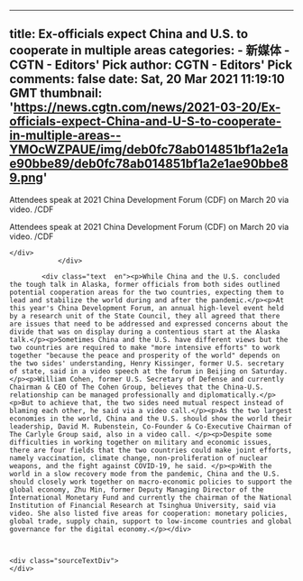 
---
title: Ex-officials expect China and U.S. to cooperate in multiple areas
categories: 
    - 新媒体
    - CGTN - Editors' Pick
author: CGTN - Editors' Pick
comments: false
date: Sat, 20 Mar 2021 11:19:10 GMT
thumbnail: 'https://news.cgtn.com/news/2021-03-20/Ex-officials-expect-China-and-U-S-to-cooperate-in-multiple-areas--YMOcWZPAUE/img/deb0fc78ab014851bf1a2e1ae90bbe89/deb0fc78ab014851bf1a2e1ae90bbe89.png'
---

<div>   
<div class="cmsImage">
                    <img src="https://news.cgtn.com/news/2021-03-20/Ex-officials-expect-China-and-U-S-to-cooperate-in-multiple-areas--YMOcWZPAUE/img/deb0fc78ab014851bf1a2e1ae90bbe89/deb0fc78ab014851bf1a2e1ae90bbe89.png" alt layout="responsive" referrerpolicy="no-referrer">
    <div class="imageCaption">
        <div class="title visibility-hide">Attendees speak at 2021 China Development Forum (CDF) on March 20 via video. /CDF</div>
        <div class="wrapper-visible">
            <p class="title">Attendees speak at 2021 China Development Forum (CDF) on March 20 via video. /CDF</p>
        </div>

    </div>
                </div>

            <div class="text  en"><p>While China and the U.S. concluded the tough talk in Alaska, former officials from both sides outlined potential cooperation areas for the two countries, expecting them to lead and stabilize the world during and after the pandemic.</p><p>At this year's China Development Forum, an annual high-level event held by a research unit of the State Council, they all agreed that there are issues that need to be addressed and expressed concerns about the divide that was on display during a contentious start at the Alaska talk.</p><p>Sometimes China and the U.S. have different views but the two countries are required to make "more intensive efforts" to work together "because the peace and prosperity of the world" depends on the two sides' understanding, Henry Kissinger, former U.S. secretary of state, said in a video speech at the forum in Beijing on Saturday.</p><p>William Cohen, former U.S. Secretary of Defense and currently Chairman & CEO of The Cohen Group, believes that the China-U.S. relationship can be managed professionally and diplomatically.</p><p>But to achieve that, the two sides need mutual respect instead of blaming each other, he said via a video call.</p><p>As the two largest economies in the world, China and the U.S. should show the world their leadership, David M. Rubenstein, Co-Founder & Co-Executive Chairman of The Carlyle Group said, also in a video call. </p><p>Despite some difficulties in working together on military and economic issues, there are four fields that the two countries could make joint efforts, namely vaccination, climate change, non-proliferation of nuclear weapons, and the fight against COVID-19, he said. </p><p>With the world in a slow recovery mode from the pandemic, China and the U.S. should closely work together on macro-economic policies to support the global economy, Zhu Min, former Deputy Managing Director of the International Monetary Fund and currently the chairman of the National Institution of Financial Research at Tsinghua University, said via video. She also listed five areas for cooperation: monetary policies, global trade, supply chain, support to low-income countries and global governance for the digital economy.</p></div>



    <div class="sourceTextDiv">
    </div>
  
</div>
            